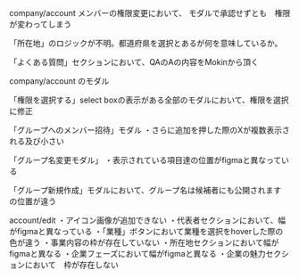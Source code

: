 company/account
メンバーの権限変更において、
モダルで承認せずとも　権限が変わってしまう

「所在地」のロジックが不明。都道府県を選択とあるが何を意味しているか。

「よくある質問」セクションにおいて、QAのAの内容をMokinから頂く


company/account  のモダル

「権限を選択する」select boxの表示がある全部のモダルにおいて、権限を選択に修正



「グループへのメンバー招待」モダル
・さらに追加を押した際のXが複数表示される及び小さい

「グループ名変更モダル」
・表示されている項目達の位置がfigmaと異なっている

「グループ新規作成」モダルにおいて、グループ名は候補者にも公開されます　の位置が違う

account/edit
・アイコン画像が追加できない
・代表者セクションにおいて、幅がfigmaと異なっている
・「業種」ボタンにおいて業種を選択をhoverした際の色が違う
・事業内容の枠が存在していない
・所在地セクションにおいて幅がfigmaと異なる
・企業フェーズにおいて幅がfigmaと異なる
・企業の魅力セクションにおいて　枠が存在しない
